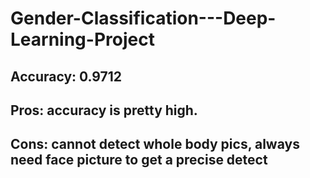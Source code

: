 # Gender-Classification---Deep-Learning-Project
## Accuracy: 0.9712
## Pros: accuracy is pretty high. 
## Cons: cannot detect whole body pics, always need face picture to get a precise detect
